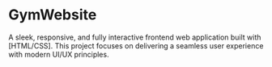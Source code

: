# GymWebsite
A sleek, responsive, and fully interactive frontend web application built with [HTML/CSS]. This project focuses on delivering a seamless user experience with modern UI/UX principles.

